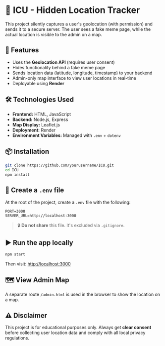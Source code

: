 # 📍 ICU - Hidden Location Tracker

This project silently captures a user's geolocation (with permission) and sends it to a secure server. The user sees a fake meme page, while the actual location is visible to the admin on a map.

## 🚀 Features

- Uses the **Geolocation API** (requires user consent)
- Hides functionality behind a fake meme page
- Sends location data (latitude, longitude, timestamp) to your backend
- Admin-only map interface to view user locations in real-time
- Deployable using **Render**

## 🛠️ Technologies Used

- **Frontend:** HTML, JavaScript
- **Backend:** Node.js, Express
- **Map Display:** Leaflet.js
- **Deployment:** Render
- **Environment Variables:** Managed with `.env` + `dotenv`

## 📦 Installation

```bash
git clone https://github.com/yourusername/ICU.git
cd ICU
npm install
```

## 🔐 Create a `.env` file

At the root of the project, create a `.env` file with the following:

```
PORT=3000
SERVER_URL=http://localhost:3000
```

> 🔒 **Do not share** this file. It's excluded via `.gitignore`.

## ▶️ Run the app locally

```bash
npm start
```

Then visit: [http://localhost:3000](http://localhost:3000)

## 🗺️ View Admin Map

A separate route `/admin.html` is used in the browser to show the location on a map.

## ⚠️ Disclaimer

This project is for educational purposes only. Always get **clear consent** before collecting user location data and comply with all local privacy regulations.